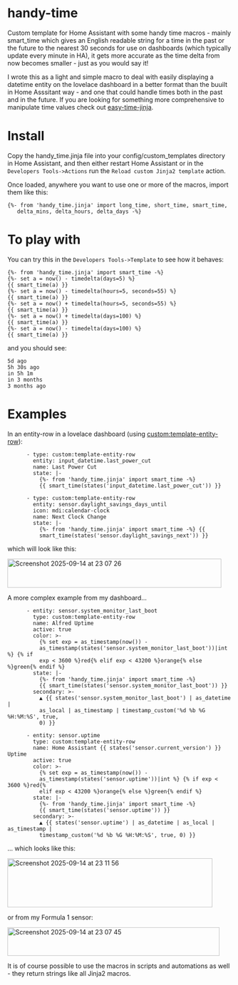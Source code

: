 # handy-time
Custom template for Home Assistant with some handy time macros - mainly smart_time which gives an English readable string for a time in the past or the future to the nearest 30 seconds for use on dashboards (which typically update every minute in HA), it gets more accurate as the time delta from now becomes smaller - just as you would say it!

I wrote this as a light and simple macro to deal with easily displaying a datetime entity on the lovelace dashboard in a better format than the buuilt in Home Asssitant way - and one that could handle times both in the past and in the future. If you are looking for something more comprehensive to manipulate time values check out [easy-time-jinja](https://github.com/Petro31/easy-time-jinja).

# Install
Copy the handy_time.jinja file into your config/custom_templates directory in Home Assistant, and then either restart Home Assistant or in the ```Developers Tools->Actions``` run the ```Reload custom Jinja2 template``` action.

Once loaded, anywhere you want to use one or more of the macros, import them like this:
```
{%- from 'handy_time.jinja' import long_time, short_time, smart_time,
   delta_mins, delta_hours, delta_days -%}
```

# To play with
You can try this in the ```Developers Tools->Template``` to see how it behaves:
```
{%- from 'handy_time.jinja' import smart_time -%}
{%- set a = now() - timedelta(days=5) %}
{{ smart_time(a) }}
{%- set a = now() - timedelta(hours=5, seconds=55) %}
{{ smart_time(a) }}
{%- set a = now() + timedelta(hours=5, seconds=55) %}
{{ smart_time(a) }}
{%- set a = now() + timedelta(days=100) %}
{{ smart_time(a) }}
{%- set a = now() - timedelta(days=100) %}
{{ smart_time(a) }}
```
and you should see:
```
5d ago
5h 30s ago
in 5h 1m
in 3 months
3 months ago
```

# Examples
In an entity-row in a lovelace dashboard (using [custom:template-entity-row](https://github.com/thomasloven/lovelace-template-entity-row)):

```
      - type: custom:template-entity-row
        entity: input_datetime.last_power_cut
        name: Last Power Cut
        state: |-
          {%- from 'handy_time.jinja' import smart_time -%}
          {{ smart_time(states('input_datetime.last_power_cut')) }}

      - type: custom:template-entity-row
        entity: sensor.daylight_savings_days_until
        icon: mdi:calendar-clock
        name: Next Clock Change
        state: |-
          {%- from 'handy_time.jinja' import smart_time -%} {{
          smart_time(states('sensor.daylight_savings_next')) }}
```

which will look like this:

<img width="480" height="65" alt="Screenshot 2025-09-14 at 23 07 26" src="https://github.com/user-attachments/assets/824910e9-77e0-45b8-b0e2-847b7f5785fb" />


A more complex example from my dashboard...
```
      - entity: sensor.system_monitor_last_boot
        type: custom:template-entity-row
        name: Alfred Uptime
        active: true
        color: >-
          {% set exp = as_timestamp(now()) -
          as_timestamp(states('sensor.system_monitor_last_boot'))|int %} {% if
          exp < 3600 %}red{% elif exp < 43200 %}orange{% else %}green{% endif %}
        state: |-
          {%- from 'handy_time.jinja' import smart_time -%}
          {{ smart_time(states('sensor.system_monitor_last_boot')) }}
        secondary: >-
          ▲ {{ states('sensor.system_monitor_last_boot') | as_datetime |
          as_local | as_timestamp | timestamp_custom('%d %b %G %H:%M:%S', true,
          0) }}

      - entity: sensor.uptime
        type: custom:template-entity-row
        name: Home Assistant {{ states('sensor.current_version') }} Uptime
        active: true
        color: >-
          {% set exp = as_timestamp(now()) -
          as_timestamp(states('sensor.uptime'))|int %} {% if exp < 3600 %}red{%
          elif exp < 43200 %}orange{% else %}green{% endif %}
        state: |-
          {%- from 'handy_time.jinja' import smart_time -%}
          {{ smart_time(states('sensor.uptime')) }}
        secondary: >-
          ▲ {{ states('sensor.uptime') | as_datetime | as_local | as_timestamp |
          timestamp_custom('%d %b %G %H:%M:%S', true, 0) }}
```
... which looks like this:

<img width="460" height="110" alt="Screenshot 2025-09-14 at 23 11 56" src="https://github.com/user-attachments/assets/87db7d16-07b4-460a-a8b0-543987919d40" />

or from my Formula 1 sensor:

<img width="476" height="64" alt="Screenshot 2025-09-14 at 23 07 45" src="https://github.com/user-attachments/assets/41a131fe-3b4c-4e79-9266-9f6a5eb4c450" />

It is of course possible to use the macros in scripts and automations as well - they return strings like all Jinja2 macros.
